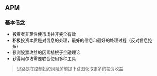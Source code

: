 ## APM

### 基本信念

- 投资者非理性使市场并非完全有效
- 积极投资本质是对信息的处理，最好的信息和最好的处理过程（反对信息挖掘）
- 预测股票收益的因素植根于金融理论
- 获得阿尔法需要联合使用多种工具

> 思路是在控制投资风险的前提下试图获取更多的投资收益

